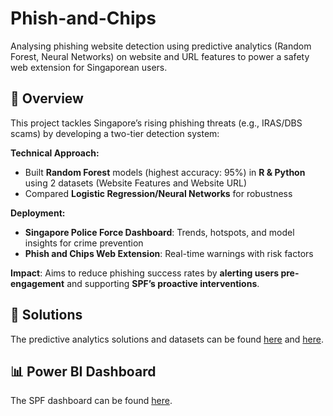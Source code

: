 # Phish-and-Chips
Analysing phishing website detection using predictive analytics (Random Forest, Neural Networks) on website and URL features to power a safety web extension for Singaporean users.

## 📌 Overview
This project tackles Singapore’s rising phishing threats (e.g., IRAS/DBS scams) by developing a two-tier detection system:

**Technical Approach:**
- Built **Random Forest** models (highest accuracy: 95%) in **R & Python** using 2 datasets (Website Features and Website URL)
- Compared **Logistic Regression/Neural Networks** for robustness

**Deployment:**
- **Singapore Police Force Dashboard**: Trends, hotspots, and model insights for crime prevention
- **Phish and Chips Web Extension**: Real-time warnings with risk factors

**Impact**: Aims to reduce phishing success rates by **alerting users pre-engagement** and supporting **SPF’s proactive interventions**.

## 🧩 Solutions
The predictive analytics solutions and datasets can be found [here](https://github.com/anthonykhj/Phish-and-Chips/tree/main/Dataset%201) and [here](https://github.com/anthonykhj/Phish-and-Chips/tree/main/Dataset%202).

## 📊 Power BI Dashboard
The SPF dashboard can be found [here](https://github.com/anthonykhj/Phish-and-Chips/tree/main/Power%20BI).
